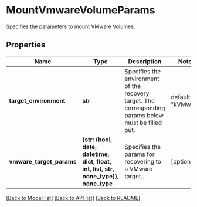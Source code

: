 # MountVmwareVolumeParams

Specifies the parameters to mount VMware Volumes.

## Properties
Name | Type | Description | Notes
------------ | ------------- | ------------- | -------------
**target_environment** | **str** | Specifies the environment of the recovery target. The corresponding params below must be filled out. | defaults to "kVMware"
**vmware_target_params** | **{str: (bool, date, datetime, dict, float, int, list, str, none_type)}, none_type** | Specifies the params for recovering to a VMware target.. | [optional] 

[[Back to Model list]](../README.md#documentation-for-models) [[Back to API list]](../README.md#documentation-for-api-endpoints) [[Back to README]](../README.md)



